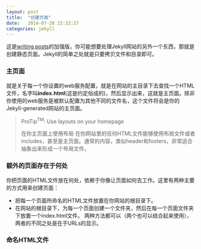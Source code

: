 ```yaml
---
layout: post
title:  "创建页面"
date:   2014-07-28 22:32:27
categories: jekyll
---
```


这是[writing posts](http://jekyllrb.com/docs/posts/)的加强版，你可能想要处理Jekyll网站的另外一个东西，那就是创建静态页面。Jekyll的简单之处就是只要拷贝文件和目录即可。

### 主页面

就是关于每一个你设置的web服务配置，就是在网站的主目录下去查找一个HTML文件，名字叫**index.html**(这是约定俗成的)，然后显示出来，这就是主页面。除非你使用的web服务是被默认配置为其他不同的文件名，这个文件将会是你的Jekyll-generated网站的主页面。

>ProTip<sup>TM</sup>: Use layouts on your homepage
>
>在你主页面上使用布局
>在你网站里的任何HTML文件能够使用布局文件或者includes，甚至是主页面。通常的内容，类似header和footers，非常适合抽象出来形成一个布局文件。

### 额外的页面存在于何处

你把页面的HTML文件放在何处，依赖于你像让页面如何去工作。这里有两种主要的方式用来创建页面：
* 把每一个页面所命名的HTML文件放置在你网站的根目录下。
* 在网站的根目录下，为每一个页面创建一个文件夹，然后在每一个页面文件夹下放置一个index.html文件。
两种方法都可以（两个也可以结合起来使用），两者的不同之处是在于URLs的显示。

### 命名HTML文件

